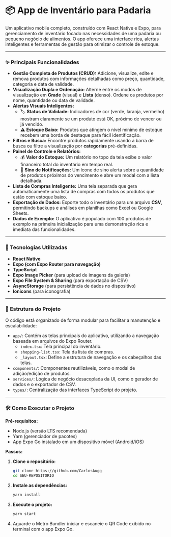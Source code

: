 # 📦 App de Inventário para Padaria

Um aplicativo mobile completo, construído com React Native e Expo, para gerenciamento de inventário focado nas necessidades de uma padaria ou pequeno negócio de alimentos. O app oferece uma interface rica, alertas inteligentes e ferramentas de gestão para otimizar o controle de estoque.

---

### ✨ Principais Funcionalidades

*   **Gestão Completa de Produtos (CRUD):** Adicione, visualize, edite e remova produtos com informações detalhadas como preço, quantidade, categoria e data de validade.
*   **Visualização Dupla e Ordenação:** Alterne entre os modos de visualização em **Grade** (visual) e **Lista** (denso). Ordene os produtos por nome, quantidade ou data de validade.
*   **Alertas Visuais Inteligentes:**
    *   🏷️ **Status de Validade:** Indicadores de cor (verde, laranja, vermelho) mostram claramente se um produto está OK, próximo de vencer ou já vencido.
    *   ⚠️ **Estoque Baixo:** Produtos que atingem o nível mínimo de estoque recebem uma borda de destaque para fácil identificação.
*   **Filtros e Busca:** Encontre produtos rapidamente usando a barra de busca ou filtre a visualização por **categorias** pré-definidas.
*   **Painel de Controle e Relatórios:**
    *   💰 **Valor do Estoque:** Um relatório no topo da tela exibe o valor financeiro total do inventário em tempo real.
    *   🔔 **Sino de Notificações:** Um ícone de sino alerta sobre a quantidade de produtos próximos do vencimento e abre um modal com a lista detalhada.
*   **Lista de Compras Inteligente:** Uma tela separada que gera automaticamente uma lista de compras com todos os produtos que estão com estoque baixo.
*   **Exportação de Dados:** Exporte todo o inventário para um arquivo **CSV**, permitindo backups e análises em planilhas como Excel ou Google Sheets.
*   **Dados de Exemplo:** O aplicativo é populado com 100 produtos de exemplo na primeira inicialização para uma demonstração rica e imediata das funcionalidades.

---

### 🚀 Tecnologias Utilizadas

*   **React Native**
*   **Expo (com Expo Router para navegação)**
*   **TypeScript**
*   **Expo Image Picker** (para upload de imagens da galeria)
*   **Expo File System & Sharing** (para exportação de CSV)
*   **AsyncStorage** (para persistência de dados no dispositivo)
*   **Ionicons** (para iconografia)

---

### 📂 Estrutura do Projeto

O código está organizado de forma modular para facilitar a manutenção e escalabilidade:

-   `app/`: Contém as telas principais do aplicativo, utilizando a navegação baseada em arquivos do Expo Router.
    -   `index.tsx`: Tela principal do inventário.
    -   `shopping-list.tsx`: Tela da lista de compras.
    -   `_layout.tsx`: Define a estrutura de navegação e os cabeçalhos das telas.
-   `components/`: Componentes reutilizáveis, como o modal de adição/edição de produtos.
-   `services/`: Lógica de negócio desacoplada da UI, como o gerador de dados e o exportador de CSV.
-   `types/`: Centralização das interfaces TypeScript do projeto.

---

### 🛠️ Como Executar o Projeto

**Pré-requisitos:**
*   Node.js (versão LTS recomendada)
*   Yarn (gerenciador de pacotes)
*   App Expo Go instalado em um dispositivo móvel (Android/iOS)

**Passos:**

1.  **Clone o repositório:**
    ```bash
    git clone https://github.com/CarlosAugg
    cd SEU-REPOSITORIO
    ```

2.  **Instale as dependências:**
    ```bash
    yarn install
    ```

3.  **Execute o projeto:**
    ```bash
    yarn start
    ```

4.  Aguarde o Metro Bundler iniciar e escaneie o QR Code exibido no terminal com o app Expo Go.
